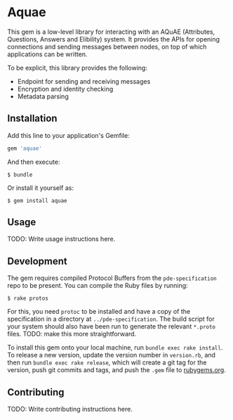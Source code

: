 # Aquae

This gem is a low-level library for interacting with an AQuAE (Attributes, Questions, Answers and Elibility) system. It provides the APIs for opening connections and sending messages between nodes, on top of which applications can be written.

To be explicit, this library provides the following:

* Endpoint for sending and receiving messages
* Encryption and identity checking
* Metadata parsing

## Installation

Add this line to your application's Gemfile:

```ruby
gem 'aquae'
```

And then execute:

    $ bundle

Or install it yourself as:

    $ gem install aquae

## Usage

TODO: Write usage instructions here.

## Development

The gem requires compiled Protocol Buffers from the `pde-specification` repo to be present. You can compile the Ruby files by running:

    $ rake protos

For this, you need `protoc` to be installed and have a copy of the specification in a directory at `../pde-specification`. The build script for your system should also have been run to generate the relevant `*.proto` files. TODO: make this more straightforward.

To install this gem onto your local machine, run `bundle exec rake install`. To release a new version, update the version number in `version.rb`, and then run `bundle exec rake release`, which will create a git tag for the version, push git commits and tags, and push the `.gem` file to [rubygems.org](https://rubygems.org).

## Contributing

TODO: Write contributing instructions here.
